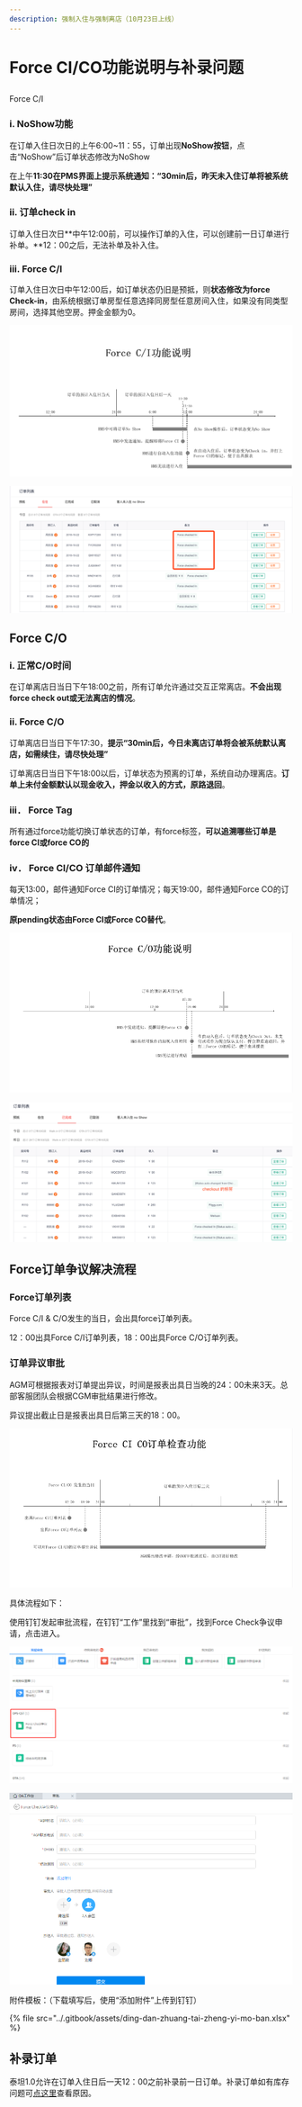 ```yaml
---
description: 强制入住与强制离店（10月23日上线）
---
```


# Force CI/CO功能说明与补录问题

## 
  Force C/I

###         i.          NoShow功能

在订单入住日次日的上午6:00~11：55，订单出现**NoShow按钮**，点击“NoShow”后订单状态修改为NoShow

在上午**11:30在PMS界面上提示系统通知：“30min后，昨天未入住订单将被系统默认入住，请尽快处理”**

###        ii.          订单check in

订单入住日次日**中午12:00前，可以操作订单的入住，可以创建前一日订单进行补单。**12：00之后，无法补单及补入住。

###       iii.          Force C/I

订单入住日次日中午12:00后，如订单状态仍旧是预抵，则**状态修改为force Check-in**，由系统根据订单房型任意选择同房型任意房间入住，如果没有同类型房间，选择其他空房。押金金额为0。

![Force C/I&#x529F;&#x80FD;&#x8BF4;&#x660E;](../.gitbook/assets/image%20%2886%29.png)

![Force Checked In&#x6267;&#x884C;&#x540E;&#xFF0C;&#x5907;&#x6CE8;&#x680F;&#x51FA;&#x73B0;&#x5BF9;&#x5E94;&#x6807;&#x7B7E;](../.gitbook/assets/image%20%2832%29.png)

##  Force C/O

###   i.          正常C/O时间

在订单离店日当日下午18:00之前，所有订单允许通过交互正常离店。**不会出现force check out或无法离店的情况**。

###   ii.          Force C/O

订单离店日当日下午17:30，**提示“30min后，今日未离店订单将会被系统默认离店，如需续住，请尽快处理”**

订单离店日当日下午18:00以后，订单状态为预离的订单，系统自动办理离店。**订单上未付金额默认以现金收入，押金以收入的方式，原路退回**。

### iii． Force Tag

所有通过force功能切换订单状态的订单，有force标签，**可以追溯哪些订单是force CI或force CO的**

### iv． Force CI/CO 订单邮件通知

每天13:00，邮件通知Force CI的订单情况；每天19:00，邮件通知Force CO的订单情况；

**原pending状态由Force CI或Force CO替代**。

![Force C/O&#x529F;&#x80FD;&#x8BF4;&#x660E;](../.gitbook/assets/image%20%2855%29.png)

![Force Checked Out&#x6267;&#x884C;&#x540E;&#xFF0C;&#x5907;&#x6CE8;&#x680F;&#x51FA;&#x73B0;&#x76F8;&#x5E94;&#x6807;&#x7B7E;](../.gitbook/assets/image%20%2842%29.png)

## Force订单争议解决流程

### Force订单列表

Force C/I & C/O发生的当日，会出具force订单列表。

12：00出具Force C/I订单列表，18：00出具Force C/O订单列表。

### 订单异议审批

AGM可根据报表对订单提出异议，时间是报表出具日当晚的24：00未来3天。总部客服团队会根据CGM审批结果进行修改。

异议提出截止日是报表出具日后第三天的18：00。

![Force CI/CO&#x8BA2;&#x5355;&#x68C0;&#x67E5;&#x53CA;&#x4E89;&#x8BAE;&#x5BA1;&#x6279;](../.gitbook/assets/image%20%2836%29.png)

具体流程如下：

使用钉钉发起审批流程，在钉钉“工作”里找到“审批”，找到Force Check争议申请，点击进入。

![Force Check&#x4E89;&#x8BAE;&#x7533;&#x8BF7;](../.gitbook/assets/image%20%28101%29.png)

![&#x586B;&#x5199;&#x4E89;&#x8BAE;&#x7533;&#x8BF7;&#x4FE1;&#x606F;&#xFF0C;&#x9009;&#x62E9;&#x5BF9;&#x5E94;&#x57CE;&#x5E02;CGM&#x534F;&#x52A9;&#x7533;&#x8BF7;&#xFF0C;&#x70B9;&#x51FB;&#x201C;&#x63D0;&#x4EA4;&#x201D;&#x5373;&#x53EF;](../.gitbook/assets/image%20%2823%29.png)

  
附件模板：（下载填写后，使用“添加附件”上传到钉钉）

{% file src="../.gitbook/assets/ding-dan-zhuang-tai-zheng-yi-mo-ban.xlsx" %}

## 补录订单

泰坦1.0允许在订单入住日后一天12：00之前补录前一日订单。补录订单如有库存问题可[点这里](https://oyo-china-pms-guideline.gitbook.io/taitan/ku-cun-xiang-guan-chang-jian-wen-ti#yi-shang-xian-jiu-dian-cun-zai-ku-cun-wen-ti-ru-he-jie-jue)查看原因。

